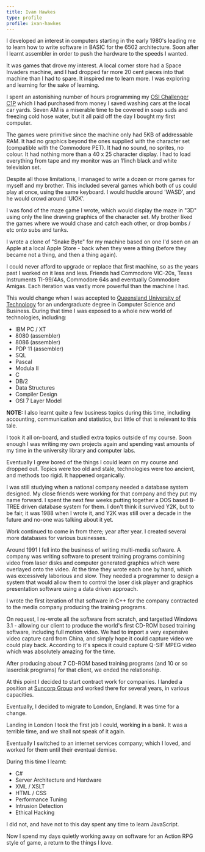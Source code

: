 ```yaml
---
title: Ivan Hawkes
type: profile
profile: ivan-hawkes
---
```


I developed an interest in computers starting in the early 1980's leading me to learn how to write software in BASIC for the 6502 architecture. Soon after I learnt assembler in order to push the hardware to the speeds I wanted.

It was games that drove my interest. A local corner store had a Space Invaders machine, and I had dropped far more 20 cent pieces into that machine than I had to spare. It inspired me to learn more. I was exploring and learning for the sake of learning.

I spent an astonishing number of hours programming my [OSI Challenger C1P](http://www.obsoletecomputermuseum.org/challege/) which I had purchased from money I saved washing cars at the local car yards. Seven AM is a miserable time to be covered in soap suds and freezing cold hose water, but it all paid off the day I bought my first computer.

The games were primitive since the machine only had 5KB of addressable RAM. It had no graphics beyond the ones supplied with the character set (compatible with the Commodore PET). It had no sound, no sprites, no colour. It had nothing more than a 40 x 25 character display. I had to load everything from tape and my monitor was an 11inch black and white television set.

Despite all those limitations, I managed to write a dozen or more games for myself and my brother. This included several games which both of us could play at once, using the same keyboard. I would huddle around 'WASD', and he would crowd around 'UIOK'.

I was fond of the maze game I wrote, which would display the maze in "3D" using only the line drawing graphics of the character set. My brother liked the games where we would chase and catch each other, or drop bombs / etc onto subs and tanks.

I wrote a clone of "Snake Byte" for my machine based on one I'd seen on an Apple at a local Apple Store - back when they were a thing (before they became not a thing, and then a thing again).

I could never afford to upgrade or replace that first machine, so as the years past I worked on it less and less. Friends had Commodore VIC-20s, Texas Instruments TI-99/4As, Commodore 64s and eventually Commodore Amigas. Each iteration was vastly more powerful than the machine I had.

This would change when I was accepted to [Queensland University of Technology](https://www.qut.edu.au/) for an undergraduate degree in Computer Science and Business. During that time I was exposed to a whole new world of technologies, including:

* IBM PC / XT
* 8080 (assembler)
* 8086 (assembler)
* PDP 11 (assembler)
* SQL
* Pascal
* Modula II
* C
* DB/2
* Data Structures
* Compiler Design
* OSI 7 Layer Model

**NOTE:** I also learnt quite a few business topics during this time, including accounting, communication and statistics, but little of that is relevant to this tale.

I took it all on-board, and studied extra topics outside of my course. Soon enough I was writing my own projects again and spending vast amounts of my time in the university library and computer labs.

Eventually I grew bored of the things I could learn on my course and dropped out. Topics were too old and stale, technologies were too ancient, and methods too rigid. It happened organically.

I was still studying when a national company needed a database system designed. My close friends were working for that company and they put my name forward. I spent the next few weeks putting together a DOS based B-TREE driven database system for them. I don't think it survived Y2K, but to be fair, it was 1988 when I wrote it, and Y2K was still over a decade in the future and no-one was talking about it yet.

Work continued to come in from there; year after year. I created several more databases for various businesses.

Around 1991 I fell into the business of writing multi-media software. A company was writing software to present training programs combining video from laser disks and computer generated graphics which were overlayed onto the video. At the time they wrote each one by hand, which was excessively laborious and slow. They needed a programmer to design a system that would allow them to control the laser disk player and graphics presentation software using a data driven approach.

I wrote the first iteration of that software in C++ for the company contracted to the media company producing the training programs.

On request, I re-wrote all the software from scratch, and targetted Windows 3.1 - allowing our client to produce the world's first CD-ROM based training software, including full motion video. We had to import a very expensive video capture card from China, and simply hope it could capture video we could play back. According to it's specs it could capture Q-SIF MPEG video which was absolutely amazing for the time.

After producing about 7 CD-ROM based training programs (and 10 or so laserdisk programs) for that client, we ended the relationship.

At this point I decided to start contract work for companies. I landed a position at [Suncorp Group](https://www.suncorpgroup.com.au/) and worked there for several years, in various capacities.

Eventually, I decided to migrate to London, England. It was time for a change.

Landing in London I took the first job I could, working in a bank. It was a terrible time, and we shall not speak of it again. 

Eventually I switched to an internet services company; which I loved, and worked for them until their eventual demise.

During this time I learnt:

* C#
* Server Architecture and Hardware
* XML / XSLT
* HTML / CSS
* Performance Tuning
* Intrusion Detection
* Ethical Hacking

I did not, and have not to this day spent any time to learn JavaScript.

Now I spend my days quietly working away on software for an Action RPG style of game, a return to the things I love.